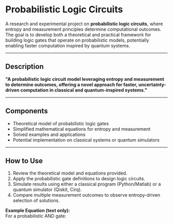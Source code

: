 # Probabilistic Logic Circuits

A research and experimental project on **probabilistic logic circuits**, where entropy and measurement principles determine computational outcomes.  
The goal is to develop both a theoretical and practical framework for building logic gates that operate on probabilistic models, potentially enabling faster computation inspired by quantum systems.

---

## Description
**"A probabilistic logic circuit model leveraging entropy and measurement to determine outcomes, offering a novel approach for faster, uncertainty-driven computation in classical and quantum-inspired systems."**

---

## Components
- Theoretical model of probabilistic logic gates  
- Simplified mathematical equations for entropy and measurement  
- Solved examples and applications  
- Potential implementation on classical systems or quantum simulators  

---

## How to Use
1. Review the theoretical model and equations provided.  
2. Apply the probabilistic gate definitions to design logic circuits.  
3. Simulate results using either a classical program (Python/Matlab) or a quantum simulator (Qiskit, Cirq).  
4. Compare multiple measurement outcomes to observe entropy-driven selection of solutions.  

**Example Equation (text only):**  
For a probabilistic AND gate:

